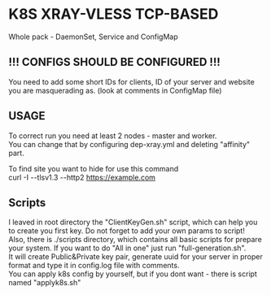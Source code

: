 # K8S XRAY-VLESS TCP-BASED

Whole pack - DaemonSet, Service and ConfigMap

## !!! CONFIGS SHOULD BE CONFIGURED !!!
You need to add some short IDs for clients, ID of your server and website you are masquerading as. (look at comments in ConfigMap file)  

## USAGE
To correct run you need at least 2 nodes - master and worker.  
You can change that by configuring dep-xray.yml and deleting "affinity" part.  

To find site you want to hide for use this command  
curl -I --tlsv1.3 --http2 https://example.com  

## Scripts
I leaved in root directory the "ClientKeyGen.sh" script, which can help you to create you first key. Do not forget to add your own params to script!  
Also, there is ./scripts directory, which contains all basic scripts for prepare your system. If you want to do "All in one" just run "full-generation.sh".  
It will create Public&Private key pair, generate uuid for your server in proper format and type it in config.log file with comments.  
You can apply k8s config by yourself, but if you dont want - there is script named "applyk8s.sh"
